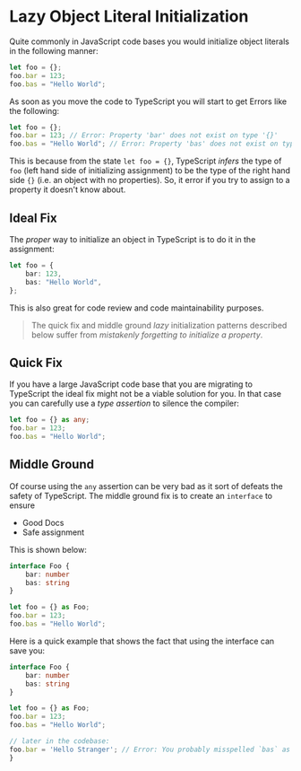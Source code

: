 # Lazy Object Literal Initialization

Quite commonly in JavaScript code bases you would initialize object literals in the following manner:

```typescript
let foo = {};
foo.bar = 123;
foo.bas = "Hello World";
```

As soon as you move the code to TypeScript you will start to get Errors like the following:

```typescript
let foo = {};
foo.bar = 123; // Error: Property 'bar' does not exist on type '{}'
foo.bas = "Hello World"; // Error: Property 'bas' does not exist on type '{}'
```

This is because from the state `let foo = {}`, TypeScript _infers_ the type of `foo` \(left hand side of initializing assignment\) to be the type of the right hand side `{}` \(i.e. an object with no properties\). So, it error if you try to assign to a property it doesn't know about.

## Ideal Fix

The _proper_ way to initialize an object in TypeScript is to do it in the assignment:

```typescript
let foo = {
    bar: 123,
    bas: "Hello World",
};
```

This is also great for code review and code maintainability purposes.

> The quick fix and middle ground _lazy_ initialization patterns described below suffer from _mistakenly forgetting to initialize a property_.

## Quick Fix

If you have a large JavaScript code base that you are migrating to TypeScript the ideal fix might not be a viable solution for you. In that case you can carefully use a _type assertion_ to silence the compiler:

```typescript
let foo = {} as any;
foo.bar = 123;
foo.bas = "Hello World";
```

## Middle Ground

Of course using the `any` assertion can be very bad as it sort of defeats the safety of TypeScript. The middle ground fix is to create an `interface` to ensure

* Good Docs
* Safe assignment

This is shown below:

```typescript
interface Foo {
    bar: number
    bas: string
}

let foo = {} as Foo;
foo.bar = 123;
foo.bas = "Hello World";
```

Here is a quick example that shows the fact that using the interface can save you:

```typescript
interface Foo {
    bar: number
    bas: string
}

let foo = {} as Foo;
foo.bar = 123;
foo.bas = "Hello World";

// later in the codebase:
foo.bar = 'Hello Stranger'; // Error: You probably misspelled `bas` as `bar`, cannot assign string to number
}
```

